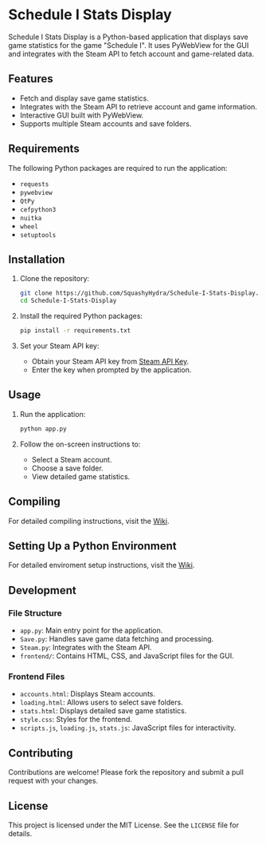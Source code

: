 # Schedule I Stats Display

Schedule I Stats Display is a Python-based application that displays save game statistics for the game "Schedule I". It uses PyWebView for the GUI and integrates with the Steam API to fetch account and game-related data.

## Features

- Fetch and display save game statistics.
- Integrates with the Steam API to retrieve account and game information.
- Interactive GUI built with PyWebView.
- Supports multiple Steam accounts and save folders.

## Requirements

The following Python packages are required to run the application:
- `requests`
- `pywebview`
- `QtPy`
- `cefpython3`
- `nuitka`
- `wheel`
- `setuptools`

## Installation

1. Clone the repository:
   ```bash
   git clone https://github.com/SquashyHydra/Schedule-I-Stats-Display.git
   cd Schedule-I-Stats-Display
   ```

2. Install the required Python packages:
   ```bash
   pip install -r requirements.txt
   ```

3. Set your Steam API key:
   - Obtain your Steam API key from [Steam API Key](https://steamcommunity.com/dev/apikey).
   - Enter the key when prompted by the application.

## Usage

1. Run the application:
   ```bash
   python app.py
   ```

2. Follow the on-screen instructions to:
   - Select a Steam account.
   - Choose a save folder.
   - View detailed game statistics.

## Compiling

For detailed compiling instructions, visit the [Wiki](https://github.com/SquashyHydra/Schedule-I-Stats/wiki/Compiling-to-windows-executable).

## Setting Up a Python Environment

For detailed enviroment setup instructions, visit the [Wiki](https://github.com/SquashyHydra/Schedule-I-Stats/wiki/Setting-Up-a-Python-Environment).

## Development

### File Structure

- `app.py`: Main entry point for the application.
- `Save.py`: Handles save game data fetching and processing.
- `Steam.py`: Integrates with the Steam API.
- `frontend/`: Contains HTML, CSS, and JavaScript files for the GUI.

### Frontend Files

- `accounts.html`: Displays Steam accounts.
- `loading.html`: Allows users to select save folders.
- `stats.html`: Displays detailed save game statistics.
- `style.css`: Styles for the frontend.
- `scripts.js`, `loading.js`, `stats.js`: JavaScript files for interactivity.

## Contributing

Contributions are welcome! Please fork the repository and submit a pull request with your changes.

## License

This project is licensed under the MIT License. See the `LICENSE` file for details.
